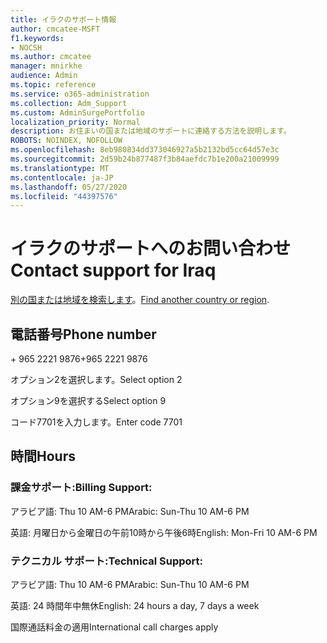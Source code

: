 ```yaml
---
title: イラクのサポート情報
author: cmcatee-MSFT
f1.keywords:
- NOCSH
ms.author: cmcatee
manager: mnirkhe
audience: Admin
ms.topic: reference
ms.service: o365-administration
ms.collection: Adm_Support
ms.custom: AdminSurgePortfolio
localization_priority: Normal
description: お住まいの国または地域のサポートに連絡する方法を説明します。
ROBOTS: NOINDEX, NOFOLLOW
ms.openlocfilehash: 8eb980834dd373046927a5b2132bd5cc64d57e3c
ms.sourcegitcommit: 2d59b24b877487f3b84aefdc7b1e200a21009999
ms.translationtype: MT
ms.contentlocale: ja-JP
ms.lasthandoff: 05/27/2020
ms.locfileid: "44397576"
---
```

# <a name="contact-support-for-iraq"></a><span data-ttu-id="17bfe-103">イラクのサポートへのお問い合わせ</span><span class="sxs-lookup"><span data-stu-id="17bfe-103">Contact support for Iraq</span></span>

<span data-ttu-id="17bfe-104">[別の国または地域を検索します](../contact-support-for-business-products.md)。</span><span class="sxs-lookup"><span data-stu-id="17bfe-104">[Find another country or region](../contact-support-for-business-products.md).</span></span>

## <a name="phone-number"></a><span data-ttu-id="17bfe-105">電話番号</span><span class="sxs-lookup"><span data-stu-id="17bfe-105">Phone number</span></span>
<span data-ttu-id="17bfe-106">+ 965 2221 9876</span><span class="sxs-lookup"><span data-stu-id="17bfe-106">+965 2221 9876</span></span>

<span data-ttu-id="17bfe-107">オプション2を選択します。</span><span class="sxs-lookup"><span data-stu-id="17bfe-107">Select option 2</span></span>

<span data-ttu-id="17bfe-108">オプション9を選択する</span><span class="sxs-lookup"><span data-stu-id="17bfe-108">Select option 9</span></span>

<span data-ttu-id="17bfe-109">コード7701を入力します。</span><span class="sxs-lookup"><span data-stu-id="17bfe-109">Enter code 7701</span></span>

## <a name="hours"></a><span data-ttu-id="17bfe-110">時間</span><span class="sxs-lookup"><span data-stu-id="17bfe-110">Hours</span></span>
### <a name="billing-support"></a><span data-ttu-id="17bfe-111">課金サポート:</span><span class="sxs-lookup"><span data-stu-id="17bfe-111">Billing Support:</span></span>

<span data-ttu-id="17bfe-112">アラビア語: Thu 10 AM-6 PM</span><span class="sxs-lookup"><span data-stu-id="17bfe-112">Arabic: Sun-Thu 10 AM-6 PM</span></span>

<span data-ttu-id="17bfe-113">英語: 月曜日から金曜日の午前10時から午後6時</span><span class="sxs-lookup"><span data-stu-id="17bfe-113">English: Mon-Fri 10 AM-6 PM</span></span>

### <a name="technical-support"></a><span data-ttu-id="17bfe-114">テクニカル サポート:</span><span class="sxs-lookup"><span data-stu-id="17bfe-114">Technical Support:</span></span>

<span data-ttu-id="17bfe-115">アラビア語: Thu 10 AM-6 PM</span><span class="sxs-lookup"><span data-stu-id="17bfe-115">Arabic: Sun-Thu 10 AM-6 PM</span></span>

<span data-ttu-id="17bfe-116">英語: 24 時間年中無休</span><span class="sxs-lookup"><span data-stu-id="17bfe-116">English: 24 hours a day, 7 days a week</span></span>

<span data-ttu-id="17bfe-117">国際通話料金の適用</span><span class="sxs-lookup"><span data-stu-id="17bfe-117">International call charges apply</span></span>
